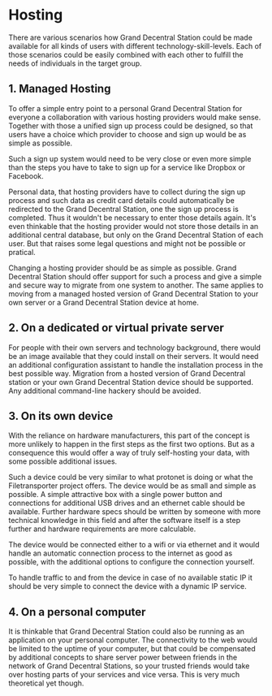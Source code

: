 # Hosting

There are various scenarios how Grand Decentral Station could be made available for all kinds of users with different technology-skill-levels. Each of those scenarios could be easily combined with each other to fulfill the needs of individuals in the target group. 

## 1. Managed Hosting

To offer a simple entry point to a personal Grand Decentral Station for everyone a collaboration with various hosting providers would make sense. Together with those a unified sign up process could be designed, so that users have a choice which provider to choose and sign up would be as simple as possible. 

Such a sign up system would need to be very close or even more simple than the steps you have to take to sign up for a service like Dropbox or Facebook. 

Personal data, that hosting providers have to collect during the sign up process and such data as credit card details could automatically be redirected to the Grand Decentral Station, one the sign up process is completed. Thus it wouldn't be necessary to enter those details again. It's even thinkable that the hosting provider would not store those details in an additional central database, but only on the Grand Decentral Station of each user. But that raises some legal questions and might not be possible or pratical. 

Changing a hosting provider should be as simple as possible. Grand Decentral Station should offer support for such a process and give a simple and secure way to migrate from one system to another. The same applies to moving from a managed hosted version of Grand Decentral Station to your own server or a Grand Decentral Station device at home. 

## 2. On a dedicated or virtual private server

For people with their own servers and technology background, there would be an image available that they could install on their servers. It would need an additional configuration assistant to handle the installation process in the best possible way. Migration from a hosted version of Grand Decentral station or your own Grand Decentral Station device should be supported. Any additional command-line hackery should be avoided. 

## 3. On its own device 

With the reliance on hardware manufacturers, this part of the concept is more unlikely to happen in the first steps as the first two options. But as a consequence this would offer a way of truly self-hosting your data, with some possible additional issues. 

Such a device could be very similar to what protonet is doing or what the Filetransporter project offers. The device would be as small and simple as possible. A simple attractive box with a single power button and connections for additional USB drives and an ethernet cable should be available. Further hardware specs should be written by someone with more technical knowledge in this field and after the software itself is a step further and hardware requirements are more calculable. 

The device would be connected either to a wifi or via ethernet and it would handle an automatic connection process to the internet as good as possible, with the additional options to configure the connection yourself. 

To handle traffic to and from the device in case of no available static IP it should be very simple to connect the device with a dynamic IP service. 

## 4. On a personal computer 

It is thinkable that Grand Decentral Station could also be running as an application on your personal computer. The connectivity to the web would be limited to the uptime of your computer, but that could be compensated by additional concepts to share server power between friends in the network of Grand Decentral Stations, so your trusted friends would take over hosting parts of your services and vice versa. This is very much theoretical yet though. 